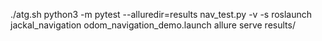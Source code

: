 ./atg.sh 
python3 -m pytest --alluredir=results nav_test.py -v -s
roslaunch jackal_navigation odom_navigation_demo.launch 
allure serve results/